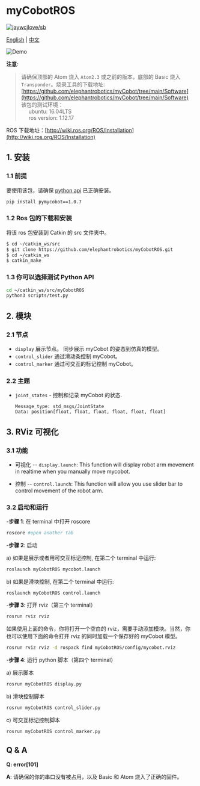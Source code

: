 # myCobotROS

[![jaywcjlove/sb](https://jaywcjlove.github.io/sb/lang/english.svg)](README.md)

[English](README.md) | [中文](READMEcn.md)

![Demo](./Screenshot-1.png)

**注意**:

<!-- This is the mycobot ROS package designed by Zhang Lijun([lijun.zhang@elephantrobotics.com]()) -->

> 请确保顶部的 Atom 烧入 `Atom2.3` 或之前的版本，底部的 Basic 烧入 `Transponder`。烧录工具的下载地址: [https://github.com/elephantrobotics/myCobot/tree/main/Software](https://github.com/elephantrobotics/myCobot/tree/main/Software)<br>
> 该包的测试环境：<br> &nbsp;&nbsp;&nbsp;&nbsp; ubuntu: 16.04LTS<br> &nbsp;&nbsp;&nbsp;&nbsp; ros version: 1.12.17

ROS 下载地址：[http://wiki.ros.org/ROS/Installation](http://wiki.ros.org/ROS/Installation)

## 1. 安装

### 1.1 前提

要使用该包，请确保 [python api](https://github.com/elephantrobotics/pymycobot.git) 已正确安装。

```bash
pip install pymycobot==1.0.7
```

### 1.2 Ros 包的下载和安装

将该 ros 包安装到 Catkin 的 src 文件夹中。

```bash
$ cd ~/catkin_ws/src
$ git clone https://github.com/elephantrobotics/myCobotROS.git
$ cd ~/catkin_ws
$ catkin_make
```

### 1.3 你可以选择测试 Python API

```bash
cd ~/catkin_ws/src/myCobotROS
python3 scripts/test.py
```

## 2. 模块

### 2.1 节点

- `display` 展示节点。 同步展示 myCobot 的姿态到仿真的模型。
- `control_slider` 通过滑动条控制 myCobot。
- `control_marker` 通过可交互的标记控制 myCobot。

### 2.2 主题

- `joint_states` - 控制和记录 myCobot 的状态.

  ```
  Message_type: std_msgs/JointState
  Data: position[float, float, float, float, float, float]
  ```

## 3. RViz 可视化

### 3.1 功能

- 可视化 -- `display.launch`: This function will display robot arm movement in realtime when you manually move mycobot.

- 控制 -- `control.launch`: This function will allow you use slider bar to control movement of the robot arm.

### 3.2 启动和运行

-**步骤 1**: 在 terminal 中打开 roscore

```bash
roscore #open another tab
```

-**步骤 2**: 启动

a) 如果是展示或者用可交互标记控制, 在第二个 terminal 中运行:

```bash
roslaunch myCobotROS mycobot.launch
```

b) 如果是滑块控制, 在第二个 terminal 中运行:

```
roslaunch myCobotROS control.launch
```

-**步骤 3**: 打开 rviz（第三个 terminal）

```bash
rosrun rviz rviz
```

如果使用上面的命令，你将打开一个空白的 rviz，需要手动添加模块。当然，你也可以使用下面的命令打开 rviz 的同时加载一个保存好的 myCobot 模型。

```bash
rosrun rviz rviz -d rospack find myCobotROS/config/mycobot.rviz
```

-**步骤 4**: 运行 python 脚本（第四个 terminal）

a) 展示脚本

```bash
rosrun myCobotROS display.py
```

b) 滑块控制脚本

```bash
rosrun myCobotROS control_slider.py
```

c) 可交互标记控制脚本

```bash
rosrun myCobotROS control_marker.py
```

## Q & A

**Q: error[101]**

**A**: 请确保的你的串口没有被占用，以及 Basic 和 Atom 烧入了正确的固件。
